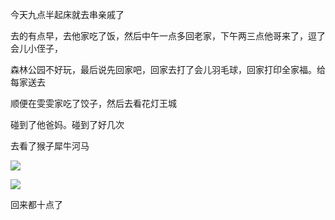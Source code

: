 今天九点半起床就去串亲戚了

去的有点早，去他家吃了饭，然后中午一点多回老家，下午两三点他哥来了，逗了会儿小侄子，

森林公园不好玩，最后说先回家吧，回家去打了会儿羽毛球，回家打印全家福。给每家送去

顺便在雯雯家吃了饺子，然后去看花灯王城

碰到了他爸妈。碰到了好几次

去看了猴子犀牛河马

![](http://upload-images.jianshu.io/upload_images/6904315-0e8e04967de39f38.jpg?imageMogr2/auto-orient/strip%7CimageView2/2/w/1080/q/50)

![](http://upload-images.jianshu.io/upload_images/6904315-de6d72267eaba324.jpg?imageMogr2/auto-orient/strip%7CimageView2/2/w/1080/q/50)



回来都十点了
